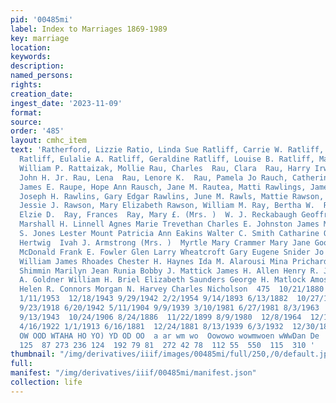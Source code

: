 ```yaml
---
pid: '00485mi'
label: Index to Marriages 1869-1989
key: marriage
location: 
keywords: 
description: 
named_persons: 
rights: 
creation_date: 
ingest_date: '2023-11-09'
format: 
source: 
order: '485'
layout: cmhc_item
text: 'Ratherford, Lizzie Ratio, Linda Sue Ratliff, Carrie W. Ratliff, Charles R.
  Ratliff, Eulalie A. Ratliff, Geraldine Ratliff, Louise B. Ratliff, Margaret Ratliff,
  William P. Rattaizak, Mollie Rau, Charles  Rau, Clara  Rau, Harry Irwin Rau, John  Rau,
  John H. Jr. Rau, Lena  Rau, Lenore K.  Rau, Pamela Jo Rauch, Catherine Anne Rauch,
  James E. Raupe, Hope Ann Rausch, Jane M. Rautea, Matti Rawlings, James Rawlings,
  Joseph H. Rawlins, Gary Edgar Rawlins, June M. Rawls, Mattie Rawson, Garnet Rawson,
  Jessie J. Rawson, Mary Elizabeth Rawson, William M. Ray, Bertha W.  Ray, Cora  Ray,
  Elzie D.  Ray, Frances  Ray, Mary £. (Mrs. )  W. J. Reckabaugh Geoffrey Alan Scheid
  Marshall H. Linnell Agnes Marie Trevethan Charles E. Johnston James McGeehan Hersel
  S. Jones Lester Mount Patricia Ann Eakins Walter C. Smith Catharine O''Neil August
  Hertwig  Ivah J. Armstrong (Mrs. )  Myrtle Mary Crammer Mary Jane Goodwin William
  McDonald Frank E. Fowler Glen Larry Wheatcroft Gary Eugene Snider Jo Ellen Weber
  William James Rhoades Chester H. Haynes Ida M. Alarousi Mina Prichard  Sarah J.
  Shimmin Marilyn Jean Runia Bobby J. Mattick James H. Allen Henry R. James Thomas
  A. Goldner William H. Briel Elizabeth Saunders George H. Matlock Amos Henderson
  Helen R. Connors Morgan N. Harvey Charles Nicholson  475  10/21/1880 9/1/1989 7/11/1878  12/30/1946  10/28/1951
  1/11/1953  12/18/1943 9/29/1942 2/2/1954 9/14/1893 6/13/1882  10/27/1888 1/31/1928
  9/23/1918 6/20/1942 5/11/1904 9/9/1939 3/10/1981 6/27/1981 8/3/1963  10/19/1985
  9/13/1943  10/24/1906 8/24/1886  11/22/1899 8/9/1980  12/8/1964  12/11/1897 7/9/1906  11/16/1892
  4/16/1922 1/1/1913 6/16/1881  12/24/1881 8/13/1939 6/3/1932  12/30/1886  490  Onn
  OW OOD WTAHA HO YO) YD OD OO  a ar wm wo  Oowowo wowmwoen wWwDan De  176 242 260
  125  87 273 236 124  192 79 81  272 42 78  112 55  550  115  310 '
thumbnail: "/img/derivatives/iiif/images/00485mi/full/250,/0/default.jpg"
full: 
manifest: "/img/derivatives/iiif/00485mi/manifest.json"
collection: life
---
```

